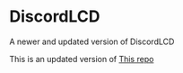 # DiscordLCD
 A newer and updated version of DiscordLCD

 This is an updated version of [This repo](https://github.com/AlexMcArdle/DiscordLCD)